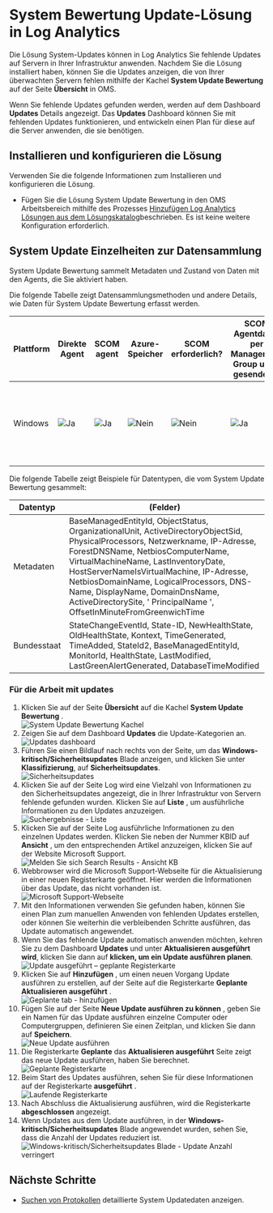 <properties
    pageTitle="System Update Bewertung-Lösung in Log Analytics | Microsoft Azure"
    description="Die Lösung System-Updates können in Log Analytics Sie fehlende Updates auf Servern in Ihrer Infrastruktur anwenden."
    services="log-analytics"
    documentationCenter=""
    authors="bandersmsft"
    manager="jwhit"
    editor=""/>

<tags
    ms.service="log-analytics"
    ms.workload="na"
    ms.tgt_pltfrm="na"
    ms.devlang="na"
    ms.topic="article"
    ms.date="08/11/2016"
    ms.author="banders"/>

# <a name="system-update-assessment-solution-in-log-analytics"></a>System Bewertung Update-Lösung in Log Analytics

Die Lösung System-Updates können in Log Analytics Sie fehlende Updates auf Servern in Ihrer Infrastruktur anwenden. Nachdem Sie die Lösung installiert haben, können Sie die Updates anzeigen, die von Ihrer überwachten Servern fehlen mithilfe der Kachel **System Update Bewertung** auf der Seite **Übersicht** in OMS.

Wenn Sie fehlende Updates gefunden werden, werden auf dem Dashboard **Updates** Details angezeigt. Das **Updates** Dashboard können Sie mit fehlenden Updates funktionieren, und entwickeln einen Plan für diese auf die Server anwenden, die sie benötigen.

## <a name="installing-and-configuring-the-solution"></a>Installieren und konfigurieren die Lösung
Verwenden Sie die folgende Informationen zum Installieren und konfigurieren die Lösung.

- Fügen Sie die Lösung System Update Bewertung in den OMS Arbeitsbereich mithilfe des Prozesses [Hinzufügen Log Analytics Lösungen aus dem Lösungskatalog](log-analytics-add-solutions.md)beschrieben.  Es ist keine weitere Konfiguration erforderlich.

## <a name="system-update-data-collection-details"></a>System Update Einzelheiten zur Datensammlung

System Update Bewertung sammelt Metadaten und Zustand von Daten mit den Agents, die Sie aktiviert haben.

Die folgende Tabelle zeigt Datensammlungsmethoden und andere Details, wie Daten für System Update Bewertung erfasst werden.

| Plattform | Direkte Agent | SCOM agent | Azure-Speicher | SCOM erforderlich? | SCOM Agentdaten per Management Group unter gesendeten | Häufigkeit Collection |
|---|---|---|---|---|---|---|
|Windows|![Ja](./media/log-analytics-system-update/oms-bullet-green.png)|![Ja](./media/log-analytics-system-update/oms-bullet-green.png)|![Nein](./media/log-analytics-system-update/oms-bullet-red.png)|            ![Nein](./media/log-analytics-system-update/oms-bullet-red.png)|![Ja](./media/log-analytics-system-update/oms-bullet-green.png)| Mindestens 2 Mal pro Tag und 15 Minuten nach der Installation eines Updates|

Die folgende Tabelle zeigt Beispiele für Datentypen, die vom System Update Bewertung gesammelt:

|**Datentyp**|**(Felder)**|
|---|---|
|Metadaten|BaseManagedEntityId, ObjectStatus, OrganizationalUnit, ActiveDirectoryObjectSid, PhysicalProcessors, Netzwerkname, IP-Adresse, ForestDNSName, NetbiosComputerName, VirtualMachineName, LastInventoryDate, HostServerNameIsVirtualMachine, IP-Adresse, NetbiosDomainName, LogicalProcessors, DNS-Name, DisplayName, DomainDnsName, ActiveDirectorySite, ' PrincipalName ', OffsetInMinuteFromGreenwichTime|
|Bundesstaat|StateChangeEventId, State-ID, NewHealthState, OldHealthState, Kontext, TimeGenerated, TimeAdded, StateId2, BaseManagedEntityId, MonitorId, HealthState, LastModified, LastGreenAlertGenerated, DatabaseTimeModified|


### <a name="to-work-with-updates"></a>Für die Arbeit mit updates

1. Klicken Sie auf der Seite **Übersicht** auf die Kachel **System Update Bewertung** .  
    ![System Update Bewertung Kachel](./media/log-analytics-system-update/sys-update-tile.png)
2. Zeigen Sie auf dem Dashboard **Updates** die Update-Kategorien an.  
    ![Updates dashboard](./media/log-analytics-system-update/sys-updates02.png)
3. Führen Sie einen Bildlauf nach rechts von der Seite, um das **Windows-kritisch/Sicherheitsupdates** Blade anzeigen, und klicken Sie unter **Klassifizierung**, auf **Sicherheitsupdates**.  
    ![Sicherheitsupdates](./media/log-analytics-system-update/sys-updates03.png)
4. Klicken Sie auf der Seite Log wird eine Vielzahl von Informationen zu den Sicherheitsupdates angezeigt, die in Ihrer Infrastruktur von Servern fehlende gefunden wurden. Klicken Sie auf **Liste** , um ausführliche Informationen zu den Updates anzuzeigen.  
    ![Suchergebnisse - Liste](./media/log-analytics-system-update/sys-updates04.png)
5. Klicken Sie auf der Seite Log ausführliche Informationen zu den einzelnen Updates werden. Klicken Sie neben der Nummer KBID auf **Ansicht** , um den entsprechenden Artikel anzuzeigen, klicken Sie auf der Website Microsoft Support.  
    ![Melden Sie sich Search Results - Ansicht KB](./media/log-analytics-system-update/sys-updates05.png)
6. Webbrowser wird die Microsoft Support-Webseite für die Aktualisierung in einer neuen Registerkarte geöffnet. Hier werden die Informationen über das Update, das nicht vorhanden ist.  
    ![Microsoft Support-Webseite](./media/log-analytics-system-update/sys-updates06.png)
7. Mit den Informationen verwenden Sie gefunden haben, können Sie einen Plan zum manuellen Anwenden von fehlenden Updates erstellen, oder können Sie weiterhin die verbleibenden Schritte ausführen, das Update automatisch angewendet.
8. Wenn Sie das fehlende Update automatisch anwenden möchten, kehren Sie zu dem Dashboard **Updates** und unter **Aktualisieren ausgeführt wird**, klicken Sie dann auf **klicken, um ein Update ausführen planen**.  
    ![Update ausgeführt – geplante Registerkarte](./media/log-analytics-system-update/sys-updates07.png)
9. Klicken Sie auf **Hinzufügen** , um einen neuen Vorgang Update ausführen zu erstellen, auf der Seite auf die Registerkarte **Geplante** **Aktualisieren ausgeführt** .  
    ![Geplante tab - hinzufügen](./media/log-analytics-system-update/sys-updates08.png)
10. Fügen Sie auf der Seite **Neue Update ausführen zu können** , geben Sie ein Namen für das Update ausführen einzelne Computer oder Computergruppen, definieren Sie einen Zeitplan, und klicken Sie dann auf **Speichern**.  
    ![Neue Update ausführen](./media/log-analytics-system-update/sys-updates09.png)
11. Die Registerkarte **Geplante** das **Aktualisieren ausgeführt** Seite zeigt das neue Update ausführen, haben Sie berechnet.  
    ![Geplante Registerkarte](./media/log-analytics-system-update/sys-updates10.png)
12. Beim Start des Updates ausführen, sehen Sie für diese Informationen auf der Registerkarte **ausgeführt** .  
    ![Laufende Registerkarte](./media/log-analytics-system-update/sys-updates11.png)
13. Nach Abschluss die Aktualisierung ausführen, wird die Registerkarte **abgeschlossen** angezeigt.
14. Wenn Updates aus dem Update ausführen, in der **Windows-kritisch/Sicherheitsupdates** Blade angewendet wurden, sehen Sie, dass die Anzahl der Updates reduziert ist.  
    ![Windows-kritisch/Sicherheitsupdates Blade - Update Anzahl verringert](./media/log-analytics-system-update/sys-updates12.png)



## <a name="next-steps"></a>Nächste Schritte

- [Suchen von Protokollen](log-analytics-log-searches.md) detaillierte System Updatedaten anzeigen.
